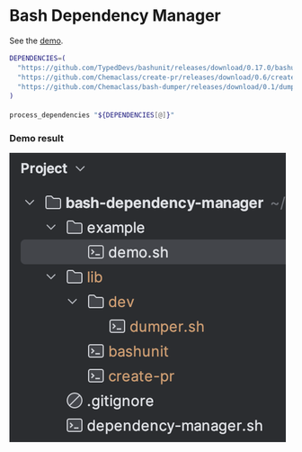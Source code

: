 # Bash Dependency Manager

See the [demo](example/demo.sh).

```bash
DEPENDENCIES=(
  "https://github.com/TypedDevs/bashunit/releases/download/0.17.0/bashunit"
  "https://github.com/Chemaclass/create-pr/releases/download/0.6/create-pr"
  "https://github.com/Chemaclass/bash-dumper/releases/download/0.1/dumper.sh:lib/dev"
)

process_dependencies "${DEPENDENCIES[@]}"
```
### Demo result
![Demo result](./example/demo-result.png)
